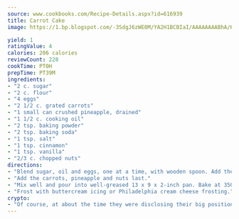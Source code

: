 ```yaml
---
source: www.cookbooks.com/Recipe-Details.aspx?id=616939
title: Carrot Cake
image: https://1.bp.blogspot.com/-3SdgJ6zWE0M/YA2H1BCBIaI/AAAAAAAABhA/KLu9yTsYBMkJQudB_uFGwTypBtmTiBfZgCLcBGAsYHQ/s320/4.png

yield: 1
ratingValue: 4
calories: 206 calories
reviewCount: 228
cookTime: PT0H
prepTime: PT39M
ingredients:
- "2 c. sugar"
- "2 c. flour"
- "4 eggs"
- "2 1/2 c. grated carrots"
- "1 small can crushed pineapple, drained"
- "1 1/2 c. cooking oil"
- "2 tsp. baking powder"
- "2 tsp. baking soda"
- "1 tsp. salt"
- "1 tsp. cinnamon"
- "1 tsp. vanilla"
- "2/3 c. chopped nuts"
directions:
- "Blend sugar, oil and eggs, one at a time, with wooden spoon. Add the dry ingredients."
- "Add the carrots, pineapple and nuts last."
- "Mix well and pour into well-greased 13 x 9 x 2-inch pan. Bake at 350u00b0 for 50 to 60 minutes according to oven."
- "Frost with buttercream icing or Philadelphia cream cheese frosting."
crypto:
- "Of course, at about the time they were disclosing their big position, Bitcoin started to crash."
---
```

